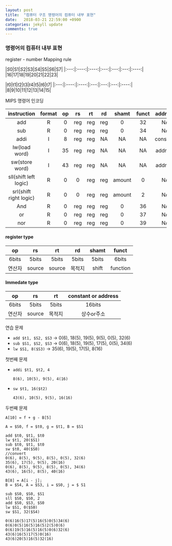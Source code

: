 ```yaml
---
layout: post
title:  "컴퓨터 구조 명령어의 컴퓨터 내부 표현"
date:   2018-03-21 22:59:00 +0900
categories: jekyll update
comments: true
---
```


### 명령어의 컴퓨터 내부 표현
register - number Mapping rule

|$S0|$S1|$S2|$S3|$S4|$S5|$S6|$S7|
|:---:|:----:|:----:|:---:|:---:|:---:|:----:|
|16|17|18|19|20|21|22|23|

|$t0|$t1|$t2|$t3|$t4|$t5|$t6|$t7|
|:---:|:----:|:----:|:---:|:---:|:---:|:----:|
|8|9|10|11|12|13|14|15|

MIPS 명령어 인코딩


|instruction|format|op|rs|rt|rd|shamt|funct|address|
|:---:|:---:|:---:|:---:|:---:|:---:|:---:|:---:|:---:|
|add|R|0|reg|reg|reg|0|32|NA|
|sub|R|0|reg|reg|reg|0|34|NA|
|addi|I|8|reg|reg|NA|NA|NA|constant|
|lw(load word)|I|35|reg|reg|NA|NA|NA|address|
|sw(store word)|I|43|reg|reg|NA|NA|NA|address|
|sll(shift left logic)|R|0|0|reg|reg|amount|0|NA|
|srl(shift right logic)|R|0|0|reg|reg|amount|2|NA|
|And|R|0|reg|reg|reg|0|36|NA|
|or|R|0|reg|reg|reg|0|37|NA|
|nor|R|0|reg|reg|reg|0|39|NA|

#### register type

|op|rs|rt|rd|shamt|funct|
|:---:|:---:|:---:|:---:|:---:|:---:|
|6bits|5bits|5bits|5bits|5bits|6bits|
|연산자|source|source|목적지|shift|function|

#### Immedate type

|op|rs|rt|constant or address|
|:---:|:---:|:---:|:---:|
|6bits|5bits|5bits|16bits|
|연산자|source|목적지|상수or주소|

연습 문제

* `add $t1, $S2, $S3` -> 0(6), 18(5), 19(5), 9(5), 0(5), 32(6)
* `sub $S1, $S2, $S3` -> 0(6), 18(5), 19(5), 17(5), 0(5), 34(6)
* `lw $S1, 8($S3)` ->  35(6), 19(5), 17(5), 8(16)



첫번째 문제

  * `addi $t1, $t2, 4`

    `8(6), 10(5), 9(5), 4(16)`

  * `sw $t1, 16($t2)`

    `43(6), 10(5), 9(5), 16(16)`

두번째 문제

```
A[10] = f + g - B[5]

A = $S0, f = $t0, g = $t1, B = $S1

add $t0, $t1, $t0
lw $t1, 20($S1)
sub $t0, $t1, $t0
sw $t0, 40($S0)
//convert
0(6), 8(5), 9(5), 8(5), 0(5), 32(6)
35(6), 17(5), 9(5), 20(16)
0(6), 8(5), 9(5), 8(5), 0(5), 34(6)
43(6), 16(5), 8(5), 40(16)
```

```
B[8] = A[i - j];
B = $S4, A = $S3, i = $S0, j = $ S1

sub $S0, $S0, $S1
sll $S0, $S0, 2
add $S0, $S3, $S0
lw $S1, 0($S0)
sw $S1, 32($S4)

0(6)16(5)17(5)16(5)0(5)34(6)
0(6)0(5)16(5)16(5)2(5)0(6)
0(6)19(5)16(5)16(5)0(6)32(6)
43(6)16(5)17(5)0(16)
43(6)20(5)16(5)32(16)
```
